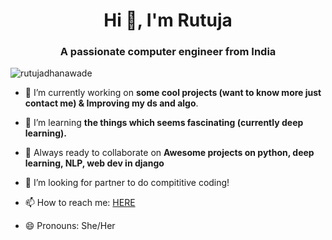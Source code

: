 
<!--
**rutujadhanawade/rutujadhanawade** is a ✨ _special_ ✨ repository because its `README.md` (this file) appears on your GitHub profile.
-->
<h1 align="center">Hi 👋, I'm Rutuja</h1>
<h3 align="center">A passionate computer engineer from India</h3>

<p align="left"> <img src="https://komarev.com/ghpvc/?username=rutujadhanawade" alt="rutujadhanawade" /> </p>

- 🔭 I’m currently working on **some cool projects (want to know more just contact me) & Improving my ds and algo**.

- 🌱 I’m learning **the things which seems fascinating (currently deep learning).**

- 👯 Always ready to collaborate on **Awesome projects on python, deep learning, NLP, web dev in django**

- 🤝 I’m looking for partner to do compititive coding!

- 📫 How to reach me: [HERE](rutuja.rd.01@gmail.com)

- 😄 Pronouns: She/Her



